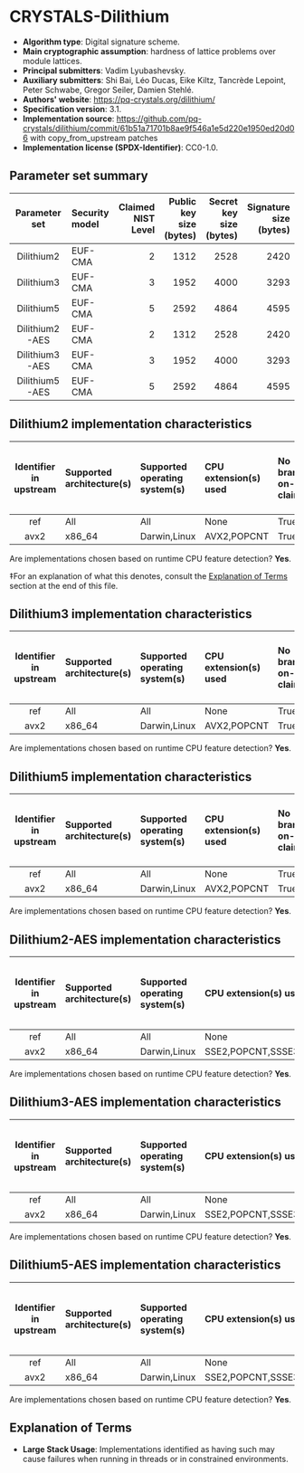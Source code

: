# CRYSTALS-Dilithium

- **Algorithm type**: Digital signature scheme.
- **Main cryptographic assumption**: hardness of lattice problems over module lattices.
- **Principal submitters**: Vadim Lyubashevsky.
- **Auxiliary submitters**: Shi Bai, Léo Ducas, Eike Kiltz, Tancrède Lepoint, Peter Schwabe, Gregor Seiler, Damien Stehlé.
- **Authors' website**: https://pq-crystals.org/dilithium/
- **Specification version**: 3.1.
- **Implementation source**: https://github.com/pq-crystals/dilithium/commit/61b51a71701b8ae9f546a1e5d220e1950ed20d06 with copy_from_upstream patches
- **Implementation license (SPDX-Identifier)**: CC0-1.0.

## Parameter set summary

|  Parameter set  | Security model   |   Claimed NIST Level |   Public key size (bytes) |   Secret key size (bytes) |   Signature size (bytes) |
|:---------------:|:-----------------|---------------------:|--------------------------:|--------------------------:|-------------------------:|
|   Dilithium2    | EUF-CMA          |                    2 |                      1312 |                      2528 |                     2420 |
|   Dilithium3    | EUF-CMA          |                    3 |                      1952 |                      4000 |                     3293 |
|   Dilithium5    | EUF-CMA          |                    5 |                      2592 |                      4864 |                     4595 |
| Dilithium2-AES  | EUF-CMA          |                    2 |                      1312 |                      2528 |                     2420 |
| Dilithium3-AES  | EUF-CMA          |                    3 |                      1952 |                      4000 |                     3293 |
| Dilithium5-AES  | EUF-CMA          |                    5 |                      2592 |                      4864 |                     4595 |

## Dilithium2 implementation characteristics

|  Identifier in upstream  | Supported architecture(s)   | Supported operating system(s)   | CPU extension(s) used   | No branching-on-secrets claimed?   | No branching-on-secrets checked by valgrind?   | Large stack usage?‡   |
|:------------------------:|:----------------------------|:--------------------------------|:------------------------|:-----------------------------------|:-----------------------------------------------|:----------------------|
|           ref            | All                         | All                             | None                    | True                               | True                                           | False                 |
|           avx2           | x86\_64                     | Darwin,Linux                    | AVX2,POPCNT             | True                               | True                                           | False                 |

Are implementations chosen based on runtime CPU feature detection? **Yes**.

 ‡For an explanation of what this denotes, consult the [Explanation of Terms](#explanation-of-terms) section at the end of this file.

## Dilithium3 implementation characteristics

|  Identifier in upstream  | Supported architecture(s)   | Supported operating system(s)   | CPU extension(s) used   | No branching-on-secrets claimed?   | No branching-on-secrets checked by valgrind?   | Large stack usage?   |
|:------------------------:|:----------------------------|:--------------------------------|:------------------------|:-----------------------------------|:-----------------------------------------------|:---------------------|
|           ref            | All                         | All                             | None                    | True                               | True                                           | False                |
|           avx2           | x86\_64                     | Darwin,Linux                    | AVX2,POPCNT             | True                               | True                                           | False                |

Are implementations chosen based on runtime CPU feature detection? **Yes**.

## Dilithium5 implementation characteristics

|  Identifier in upstream  | Supported architecture(s)   | Supported operating system(s)   | CPU extension(s) used   | No branching-on-secrets claimed?   | No branching-on-secrets checked by valgrind?   | Large stack usage?   |
|:------------------------:|:----------------------------|:--------------------------------|:------------------------|:-----------------------------------|:-----------------------------------------------|:---------------------|
|           ref            | All                         | All                             | None                    | True                               | True                                           | False                |
|           avx2           | x86\_64                     | Darwin,Linux                    | AVX2,POPCNT             | True                               | True                                           | False                |

Are implementations chosen based on runtime CPU feature detection? **Yes**.

## Dilithium2-AES implementation characteristics

|  Identifier in upstream  | Supported architecture(s)   | Supported operating system(s)   | CPU extension(s) used      | No branching-on-secrets claimed?   | No branching-on-secrets checked by valgrind?   | Large stack usage?   |
|:------------------------:|:----------------------------|:--------------------------------|:---------------------------|:-----------------------------------|:-----------------------------------------------|:---------------------|
|           ref            | All                         | All                             | None                       | True                               | True                                           | False                |
|           avx2           | x86\_64                     | Darwin,Linux                    | SSE2,POPCNT,SSSE3,AVX2,AES | True                               | True                                           | False                |

Are implementations chosen based on runtime CPU feature detection? **Yes**.

## Dilithium3-AES implementation characteristics

|  Identifier in upstream  | Supported architecture(s)   | Supported operating system(s)   | CPU extension(s) used      | No branching-on-secrets claimed?   | No branching-on-secrets checked by valgrind?   | Large stack usage?   |
|:------------------------:|:----------------------------|:--------------------------------|:---------------------------|:-----------------------------------|:-----------------------------------------------|:---------------------|
|           ref            | All                         | All                             | None                       | True                               | True                                           | False                |
|           avx2           | x86\_64                     | Darwin,Linux                    | SSE2,POPCNT,SSSE3,AVX2,AES | True                               | True                                           | False                |

Are implementations chosen based on runtime CPU feature detection? **Yes**.

## Dilithium5-AES implementation characteristics

|  Identifier in upstream  | Supported architecture(s)   | Supported operating system(s)   | CPU extension(s) used      | No branching-on-secrets claimed?   | No branching-on-secrets checked by valgrind?   | Large stack usage?   |
|:------------------------:|:----------------------------|:--------------------------------|:---------------------------|:-----------------------------------|:-----------------------------------------------|:---------------------|
|           ref            | All                         | All                             | None                       | True                               | True                                           | False                |
|           avx2           | x86\_64                     | Darwin,Linux                    | SSE2,POPCNT,SSSE3,AVX2,AES | True                               | True                                           | False                |

Are implementations chosen based on runtime CPU feature detection? **Yes**.

## Explanation of Terms

- **Large Stack Usage**: Implementations identified as having such may cause failures when running in threads or in constrained environments.